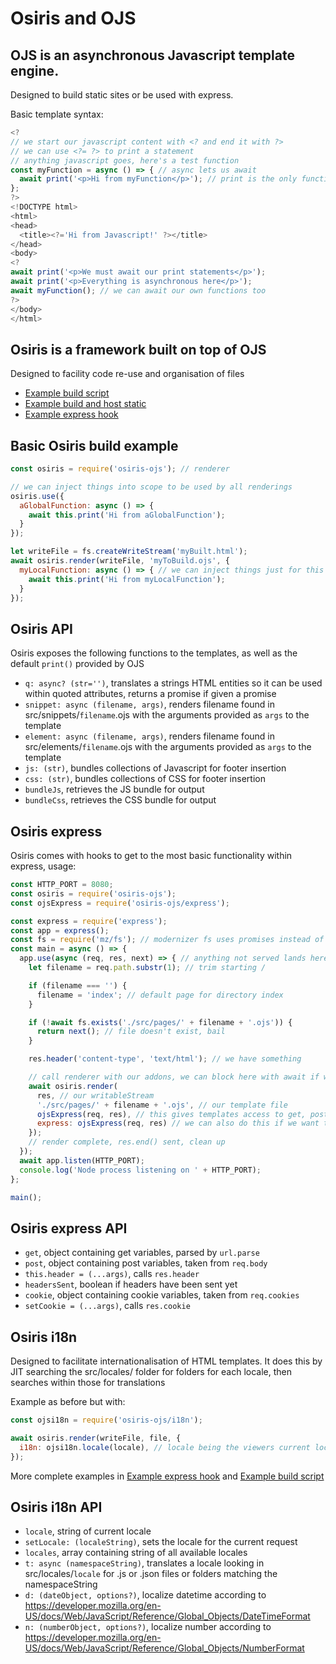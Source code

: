 # Osiris and OJS

## OJS is an asynchronous Javascript template engine.
Designed to build static sites or be used with express.

Basic template syntax:
```javascript
<?
// we start our javascript content with <? and end it with ?>
// we can use <?= ?> to print a statement
// anything javascript goes, here's a test function
const myFunction = async () => { // async lets us await
  await print('<p>Hi from myFunction</p>'); // print is the only function available with OJS without Osiris
};
?>
<!DOCTYPE html>
<html>
<head>
  <title><?='Hi from Javascript!' ?></title>
</head>
<body>
<?
await print('<p>We must await our print statements</p>');
await print('<p>Everything is asynchronous here</p>');
await myFunction(); // we can await our own functions too
?>
</body>
</html>
```

## Osiris is a framework built on top of OJS
Designed to facility code re-use and organisation of files

- [Example build script](https://github.com/seam-project-studios/osiris-ojs/blob/master/build.js)
- [Example build and host static](https://github.com/seam-project-studios/osiris-ojs/blob/master/static.js)
- [Example express hook](https://github.com/seam-project-studios/osiris-ojs/blob/master/dev.js)

## Basic Osiris build example
```javascript
const osiris = require('osiris-ojs'); // renderer

// we can inject things into scope to be used by all renderings
osiris.use({
  aGlobalFunction: async () => {
    await this.print('Hi from aGlobalFunction');
  }
});

let writeFile = fs.createWriteStream('myBuilt.html');
await osiris.render(writeFile, 'myToBuild.ojs', {
  myLocalFunction: async () => { // we can inject things just for this rendering
    await this.print('Hi from myLocalFunction');
  }
});
```

## Osiris API
Osiris exposes the following functions to the templates, as well as the default `print()` provided by OJS
- `q: async? (str='')`, translates a strings HTML entities so it can be used within quoted attributes, returns a promise if given a promise
- `snippet: async (filename, args)`, renders filename found in src/snippets/`filename`.ojs with the arguments provided as `args` to the template
- `element: async (filename, args)`, renders filename found in src/elements/`filename`.ojs with the arguments provided as `args` to the template
- `js: (str)`, bundles collections of Javascript for footer insertion
- `css: (str)`, bundles collections of CSS for footer insertion
- `bundleJs`, retrieves the JS bundle for output
- `bundleCss`, retrieves the CSS bundle for output

## Osiris express
Osiris comes with hooks to get to the most basic functionality within express, usage:
```javascript
const HTTP_PORT = 8080;
const osiris = require('osiris-ojs');
const ojsExpress = require('osiris-ojs/express');

const express = require('express');
const app = express();
const fs = require('mz/fs'); // modernizer fs uses promises instead of callbacks
const main = async () => {
  app.use(async (req, res, next) => { // anything not served lands here
    let filename = req.path.substr(1); // trim starting /

    if (filename === '') {
      filename = 'index'; // default page for directory index
    }

    if (!await fs.exists('./src/pages/' + filename + '.ojs')) {
      return next(); // file doesn't exist, bail
    }

    res.header('content-type', 'text/html'); // we have something

    // call renderer with our addons, we can block here with await if we need any clean up after render
    await osiris.render(
      res, // our writableStream
      './src/pages/' + filename + '.ojs', // our template file
      ojsExpress(req, res), // this gives templates access to get, post, header() and headersSent, cookie and setCookie()
      express: ojsExpress(req, res) // we can also do this if we want to put all of that in scope of an express object instead of top level
    });
    // render complete, res.end() sent, clean up
  });
  await app.listen(HTTP_PORT);
  console.log('Node process listening on ' + HTTP_PORT);
};

main();
```
## Osiris express API
- `get`, object containing get variables, parsed by `url.parse`
- `post`, object containing post variables, taken from `req.body`
- `this.header = (...args)`, calls `res.header`
- `headersSent`, boolean if headers have been sent yet
- `cookie`, object containing cookie variables, taken from `req.cookies`
- `setCookie = (...args)`, calls `res.cookie`

## Osiris i18n
Designed to facilitate internationalisation of HTML templates.  It does this by JIT searching the src/locales/ folder for folders for each locale, then searches within those for translations

Example as before but with:
```javascript
const ojsi18n = require('osiris-ojs/i18n');

await osiris.render(writeFile, file, {
  i18n: ojsi18n.locale(locale), // locale being the viewers current locale, exposes: t(), d(), n(), locale, locales, setLocale()
});
```

More complete examples in [Example express hook](https://github.com/seam-project-studios/osiris-ojs/blob/master/dev.js) and [Example build script](https://github.com/seam-project-studios/osiris-ojs/blob/master/build.js)

## Osiris i18n API
- `locale`, string of current locale
- `setLocale: (localeString)`, sets the locale for the current request
- `locales`, array containing string of all available locales
- `t: async (namespaceString)`, translates a locale looking in src/locales/`locale` for .js or .json files or folders matching the namespaceString
- `d: (dateObject, options?)`, localize datetime according to https://developer.mozilla.org/en-US/docs/Web/JavaScript/Reference/Global_Objects/DateTimeFormat
- `n: (numberObject, options?)`, localize number according to https://developer.mozilla.org/en-US/docs/Web/JavaScript/Reference/Global_Objects/NumberFormat
